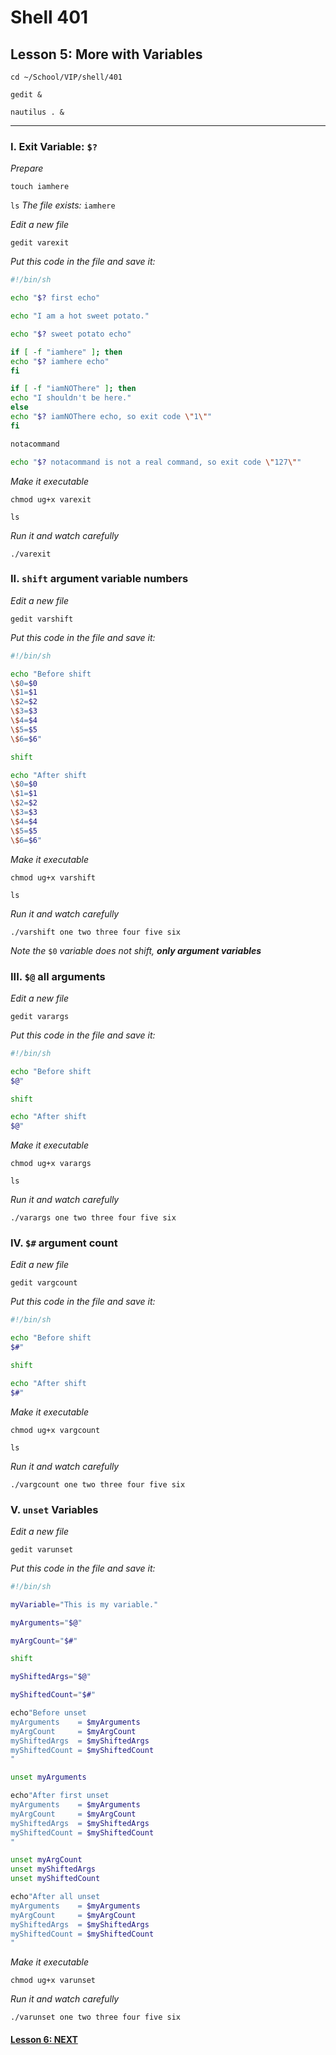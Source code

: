 # Shell 401
## Lesson 5: More with Variables

`cd ~/School/VIP/shell/401`

`gedit &`

`nautilus . &`

___

### I. Exit Variable: `$?`

*Prepare*

`touch iamhere`

`ls` *The file exists:* `iamhere`

*Edit a new file*

`gedit varexit`

*Put this code in the file and save it:*

```sh
#!/bin/sh

echo "$? first echo"

echo "I am a hot sweet potato."

echo "$? sweet potato echo"

if [ -f "iamhere" ]; then
echo "$? iamhere echo"
fi

if [ -f "iamNOThere" ]; then
echo "I shouldn't be here."
else
echo "$? iamNOThere echo, so exit code \"1\""
fi

notacommand

echo "$? notacommand is not a real command, so exit code \"127\""
```

*Make it executable*

`chmod ug+x varexit`

`ls`

*Run it and watch carefully*

`./varexit`

### II. `shift` argument variable numbers

*Edit a new file*

`gedit varshift`

*Put this code in the file and save it:*

```sh
#!/bin/sh

echo "Before shift
\$0=$0
\$1=$1
\$2=$2
\$3=$3
\$4=$4
\$5=$5
\$6=$6"

shift

echo "After shift
\$0=$0
\$1=$1
\$2=$2
\$3=$3
\$4=$4
\$5=$5
\$6=$6"
```

*Make it executable*

`chmod ug+x varshift`

`ls`

*Run it and watch carefully*

`./varshift one two three four five six`

*Note the* `$0` *variable does not shift,* ***only argument variables***

### III. `$@` all arguments

*Edit a new file*

`gedit varargs`

*Put this code in the file and save it:*

```sh
#!/bin/sh

echo "Before shift
$@"

shift

echo "After shift
$@"
```

*Make it executable*

`chmod ug+x varargs`

`ls`

*Run it and watch carefully*

`./varargs one two three four five six`

### IV. `$#` argument count

*Edit a new file*

`gedit vargcount`

*Put this code in the file and save it:*

```sh
#!/bin/sh

echo "Before shift
$#"

shift

echo "After shift
$#"
```

*Make it executable*

`chmod ug+x vargcount`

`ls`

*Run it and watch carefully*

`./vargcount one two three four five six`

### V. `unset` Variables

*Edit a new file*

`gedit varunset`

*Put this code in the file and save it:*

```sh
#!/bin/sh

myVariable="This is my variable."

myArguments="$@"

myArgCount="$#"

shift

myShiftedArgs="$@"

myShiftedCount="$#"

echo"Before unset
myArguments    = $myArguments
myArgCount     = $myArgCount
myShiftedArgs  = $myShiftedArgs
myShiftedCount = $myShiftedCount
"

unset myArguments

echo"After first unset
myArguments    = $myArguments
myArgCount     = $myArgCount
myShiftedArgs  = $myShiftedArgs
myShiftedCount = $myShiftedCount
"

unset myArgCount
unset myShiftedArgs
unset myShiftedCount

echo"After all unset
myArguments    = $myArguments
myArgCount     = $myArgCount
myShiftedArgs  = $myShiftedArgs
myShiftedCount = $myShiftedCount
"
```

*Make it executable*

`chmod ug+x varunset`

*Run it and watch carefully*

`./varunset one two three four five six`

#### [Lesson 6: NEXT](https://github.com/inkVerb/vip/blob/master/401-shell/Lesson-06.md)
